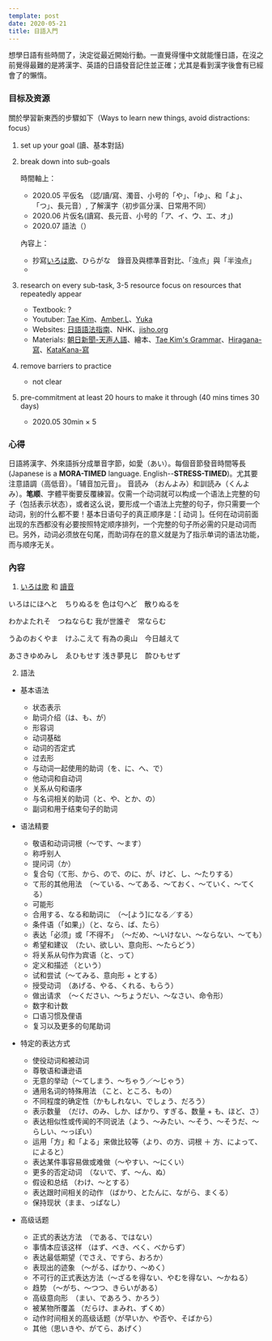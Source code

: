 ```yaml
---
template: post
date: 2020-05-21
title: 日語入門
---
```

想學日語有些時間了，決定從最近開始行動。一直覺得懂中文就能懂日語，在沒之前覺得最難的是將漢字、英語的日語發音記住並正確；尤其是看到漢字後會有已經會了的懶惰。

### 目标及资源
關於學習新東西的步驟如下（Ways to learn new things, avoid distractions: focus）

1. set up your goal (讀、基本對話)

2. break down into sub-goals

    時間軸上：
    - 2020.05 平仮名 （認/讀/寫、濁音、小号的「や」、「ゆ」、和「よ」、「つ」、長元音）, 了解漢字（初步區分漢、日常用不同）
    - 2020.06 片仮名(讀寫、長元音、小号的「ア、イ、ウ、エ、オ」)
    - 2020.07 語法（）

    內容上：
    - 抄寫[いろは歌](https://ja.wikipedia.org/wiki/%E3%81%84%E3%82%8D%E3%81%AF%E6%AD%8C)、ひらがな　錄音及與標準音對比、「浊点」與「半浊点」
    - 

3. research on every sub-task, 3-5 resource focus on resources that repeatedly appear
    - Textbook: ?
    - Youtuber: [Tae Kim](https://www.youtube.com/user/taekimjapanese)、[Amber.L](https://www.youtube.com/user/yasushijuly)、[Yuka](https://www.youtube.com/channel/UC-E_8kLFq7ApatmXnyNORLA/featured)
    - Websites: [日語語法指南](http://res.wokanxing.info/jpgramma/index.html)、NHK、[jisho.org](https://jisho.org/)
    - Materials: [朝日新聞-天声人語](https://www.asahi.com/rensai/list.html?id=61&iref=pc_rensai_article_breadcrumb_61)、繪本、[Tae Kim's Grammar](http://www.guidetojapanese.org/grammar_guide.pdf)、[Hiragana-寫](http://www.guidetojapanese.org/pdf/hiragana_trace_sheet.pdf)、[KataKana-寫](http://www.guidetojapanese.org/pdf/katakana_trace_sheet.pdf)

4. remove barriers to practice
    - not clear

5. pre-commitment at least 20 hours to make it through (40 mins times 30 days)
    - 2020.05 30min $\times$ 5


### 心得

日語將漢字、外來語拆分成單音字節，如愛（あい）。每個音節發音時間等長(Japanese is a **MORA-TIMED** language. English--**STRESS-TIMED**)。尤其要注意語調（高低音）。「辅音加元音」。
音読み （おんよみ）和訓読み（くんよみ）。**笔顺**、字體平衡要反覆練習。仅需一个动词就可以构成一个语法上完整的句子（包括表示状态），或者这么说，要形成一个语法上完整的句子，你只需要一个动词，别的什么都不要！基本日语句子的真正顺序是：[ 动词 ]。任何在动词前面出现的东西都没有必要按照特定顺序排列，一个完整的句子所必需的只是动词而已。另外，动词必须放在句尾，而助词存在的意义就是为了指示单词的语法功能，而与顺序无关。

### 內容

1. [いろは歌](https://ja.wikipedia.org/wiki/%E3%81%84%E3%82%8D%E3%81%AF%E6%AD%8C) 和 [讀音](https://www.youtube.com/watch?v=bL4ACci1r3g)

いろはにほへと　ちりぬるを 色は匂へど　散りぬるを

わかよたれそ　つねならむ 我が世誰ぞ　常ならむ

うゐのおくやま　けふこえて 有為の奥山　今日越えて

あさきゆめみし　ゑひもせす 浅き夢見じ　酔ひもせず



2. 語法

- 基本语法
    * 状态表示
    * 助词介绍（は、も、が）
    * 形容词
    * 动词基础
    * 动词的否定式
    * 过去形
    * 与动词一起使用的助词（を、に、へ、で）
    * 他动词和自动词
    * 关系从句和语序
    * 与名词相关的助词（と、や、とか、の）
    * 副词和用于结束句子的助词

- 语法精要
    * 敬语和动词词根（～です、～ます）
    * 称呼别人
    * 提问词（か）
    * 复合句（て形、から、ので、のに、が、けど、し、～たりする）
    * て形的其他用法　（～ている、～てある、～ておく、～ていく、～てくる）
    * 可能形
    * 合用する、なる和助词に　（～[よう]になる／する）
    * 条件语（「如果」）（と、なら、ば、たら）
    * 表达「必须」或「不得不」　（～だめ、～いけない、～ならない、～ても）
    * 希望和建议　（たい、欲しい、意向形、～たらどう）
    * 将关系从句作为宾语（と、って）
    * 定义和描述 （という）
    * 试和尝试（～てみる、意向形 + とする）
    * 授受动词　（あげる、やる、くれる、もらう）
    * 做出请求　（～ください、～ちょうだい、～なさい、命令形）
    * 数字和计数
    * 口语习惯及俚语
    * 复习以及更多的句尾助词

- 特定的表达方式
    * 使役动词和被动词
    * 尊敬语和谦逊语
    * 无意的举动（～てしまう、～ちゃう／～じゃう）
    * 通用名词的特殊用法 （こと、ところ、もの）
    * 不同程度的确定性（かもしれない、でしょう、だろう）
    * 表示数量　（だけ、のみ、しか、ばかり、すぎる、数量 + も、ほど、さ）
    * 表达相似性或传闻的不同说法（よう、～みたい、～そう、～そうだ、～らしい、～っぽい）
    * 运用「方」和「よる」来做比较等（より、の方、词根 ＋ 方、によって、によると）
    * 表达某件事容易做或难做（～やすい、～にくい）
    * 更多的否定动词　（ないで、ず、～ん、ぬ）
    * 假设和总结 （わけ、～とする）
    * 表达跟时间相关的动作 （ばかり、とたんに、ながら、まくる）
    * 保持现状（まま、っぱなし）

- 高级话题
    * 正式的表达方法　（である、ではない）
    * 事情本应该这样 （はず、べき、べく、べからず）
    * 表达最低期望（でさえ、ですら、おろか）
    * 表现出的迹象 （～がる、ばかり、～めく）
    * 不可行的正式表达方法（～ざるを得ない、やむを得ない、～かねる）
    * 趋势 （～がち、～つつ、きらいがある）
    * 高级意向形　（まい、であろう、かろう）
    * 被某物所覆盖 （だらけ、まみれ、ずくめ）
    * 动作时间相关的高级话题（が早いか、や否や、そばから）
    * 其他（思いきや、がてら、あげく）